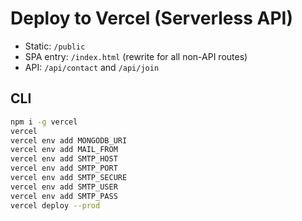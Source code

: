 # Deploy to Vercel (Serverless API)
- Static: `/public`
- SPA entry: `/index.html` (rewrite for all non-API routes)
- API: `/api/contact` and `/api/join`

## CLI
```bash
npm i -g vercel
vercel
vercel env add MONGODB_URI
vercel env add MAIL_FROM
vercel env add SMTP_HOST
vercel env add SMTP_PORT
vercel env add SMTP_SECURE
vercel env add SMTP_USER
vercel env add SMTP_PASS
vercel deploy --prod
```